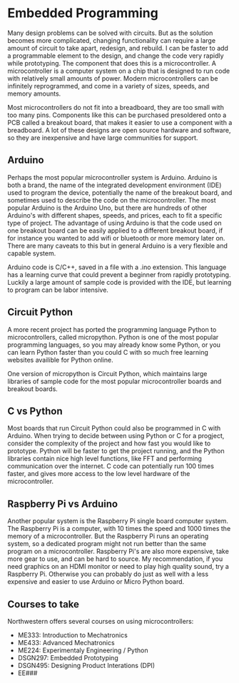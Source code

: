 # Embedded Programming

Many design problems can be solved with circuits. But as the solution becomes more complicated, changing functionality can require a large amount of circuit to take apart, redesign, and rebuild. I can be faster to add a programmable element to the design, and change the code very rapidly while prototyping. The component that does this is a microcontroller. A microcontroller is a computer system on a chip that is designed to run code with relatively small amounts of power. Modern microcontrollers can be infinitely reprogrammed, and come in a variety of sizes, speeds, and memory amounts.

Most microcontrollers do not fit into a breadboard, they are too small with too many pins. Components like this can be purchased presoldered onto a PCB called a breakout board, that makes it easier to use a component with a breadboard. A lot of these designs are open source hardware and software, so they are inexpensive and have large communities for support.

## Arduino

Perhaps the most popular microcontroller system is Arduino. Arduino is both a brand, the name of the integrated development environment (IDE) used to program the device, potentially the name of the breakout board, and sometimes used to describe the code on the microcontroller. The most popular Arduino is the Arduino Uno, but there are hundreds of other Arduino's with different shapes, speeds, and prices, each to fit a specific type of project. The advantage of using Arduino is that the code used on one breakout board can be easily applied to a different breakout board, if for instance you wanted to add wifi or bluetooth or more memory later on. There are many caveats to this but in general Arduino is a very flexible and capable system.

Arduino code is C/C++, saved in a file with a .ino extension. This language has a learning curve that could prevent a beginner from rapidly prototyping. Luckily a large amount of sample code is provided with the IDE, but learning to program can be labor intensive.

## Circuit Python

A more recent project has ported the programming language Python to microcontrollers, called micropython. Python is one of the most popular programming languages, so you may already know some Python, or you can learn Python faster than you could C with so much free learning websites availible for Python online.

One version of micropython is Circuit Python, which maintains large libraries of sample code for the most popular microcontroller boards and breakout boards. 

## C vs Python

Most boards that run Circuit Python could also be programmed in C with Arduino. When trying to decide between using Python or C for a progject, consider the complexity of the project and how fast you would like to prototype. Python will be faster to get the project running, and the Python libraries contain nice high level functions, like FFT and performing communication over the internet. C code can potentially run 100 times faster, and gives more access to the low level hardware of the microcontroller. 

## Raspberry Pi vs Arduino

Another popular system is the Raspberry Pi single board computer system. The Raspberry Pi is a computer, with 10 times the speed and 1000 times the memory of a microcontroller. But the Raspberry Pi runs an operating system, so a dedicated program might not run better than the same program on a microcontroller. Raspberry Pi's are also more expensive, take more gear to use, and can be hard to source. My recommendation, if you need graphics on an HDMI monitor or need to play high quality sound, try a Raspberry Pi. Otherwise you can probably do just as well with a less expensive and easier to use Arduino or Micro Python board.

## Courses to take

Northwestern offers several courses on using microcontrollers:

- ME333: Introduction to Mechatronics
- ME433: Advanced Mechatronics
- ME224: Experimentaly Engineering / Python
- DSGN297: Embedded Prototyping
- DSGN495: Designing Product Interations (DPI)
- EE###